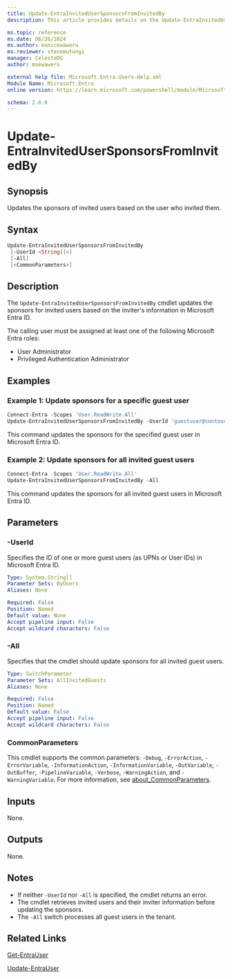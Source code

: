 ```yaml
---
title: Update-EntraInvitedUserSponsorsFromInvitedBy
description: This article provides details on the Update-EntraInvitedUserSponsorsFromInvitedBy command.

ms.topic: reference
ms.date: 06/26/2024
ms.author: eunicewaweru
ms.reviewer: stevemutungi
manager: CelesteDG
author: msewaweru

external help file: Microsoft.Entra.Users-Help.xml
Module Name: Microsoft.Entra
online version: https://learn.microsoft.com/powershell/module/Microsoft.Entra/Update-EntraInvitedUserSponsorsFromInvitedBy

schema: 2.0.0
---
```


# Update-EntraInvitedUserSponsorsFromInvitedBy

## Synopsis

Updates the sponsors of invited users based on the user who invited them.

## Syntax

```powershell
Update-EntraInvitedUserSponsorsFromInvitedBy
 [-UserId <String[]>]
 [-All]
 [<CommonParameters>]
```

## Description

The `Update-EntraInvitedUserSponsorsFromInvitedBy` cmdlet updates the sponsors for invited users based on the inviter's information in Microsoft Entra ID.

The calling user must be assigned at least one of the following Microsoft Entra roles:

- User Administrator
- Privileged Authentication Administrator

## Examples

### Example 1: Update sponsors for a specific guest user

```powershell
Connect-Entra -Scopes 'User.ReadWrite.All'
Update-EntraInvitedUserSponsorsFromInvitedBy -UserId 'guestuser@contoso.com'
```

This command updates the sponsors for the specified guest user in Microsoft Entra ID.

### Example 2: Update sponsors for all invited guest users

```powershell
Connect-Entra -Scopes 'User.ReadWrite.All'
Update-EntraInvitedUserSponsorsFromInvitedBy -All
```

This command updates the sponsors for all invited guest users in Microsoft Entra ID.

## Parameters

### -UserId

Specifies the ID of one or more guest users (as UPNs or User IDs) in Microsoft Entra ID.

```yaml
Type: System.String[]
Parameter Sets: ByUsers
Aliases: None

Required: False
Position: Named
Default value: None
Accept pipeline input: False
Accept wildcard characters: False
```

### -All

Specifies that the cmdlet should update sponsors for all invited guest users.

```yaml
Type: SwitchParameter
Parameter Sets: AllInvitedGuests
Aliases: None

Required: False
Position: Named
Default value: False
Accept pipeline input: False
Accept wildcard characters: False
```

### CommonParameters

This cmdlet supports the common parameters: `-Debug`, `-ErrorAction`, `-ErrorVariable`, `-InformationAction`, `-InformationVariable`, `-OutVariable`, `-OutBuffer`, `-PipelineVariable`, `-Verbose`, `-WarningAction`, and `-WarningVariable`. For more information, see [about_CommonParameters](https://go.microsoft.com/fwlink/?LinkID=113216).

## Inputs

None.

## Outputs

None.

## Notes

- If neither `-UserId` nor `-All` is specified, the cmdlet returns an error.
- The cmdlet retrieves invited users and their inviter information before updating the sponsors.
- The `-All` switch processes all guest users in the tenant.

## Related Links

[Get-EntraUser](Get-EntraUser.md)

[Update-EntraUser](Update-EntraUser.md)

